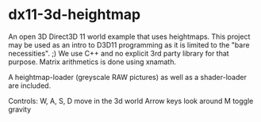 dx11-3d-heightmap
=================

An open 3D Direct3D 11 world example that uses heightmaps.
This project may be used as an intro to D3D11 programming as it is limited to the "bare necessities". ;)
We use C++ and no explicit 3rd party library for that purpose.
Matrix arithmetics is done using xnamath.

A heightmap-loader (greyscale RAW pictures) as well as a shader-loader are included.



Controls:
W, A, S, D    move in the 3d world
Arrow         keys look around
M             toggle gravity











